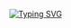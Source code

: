 [![Typing SVG](https://readme-typing-svg.demolab.com?font=Montserrat&pause=1000&center=true&vCenter=true&repeat=false&random=false&width=435&lines=Software+Engineer+%40CDAC+Noida)](https://git.io/typing-svg)
